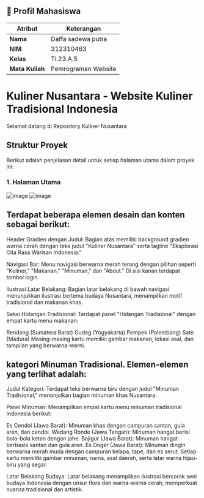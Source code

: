 ## 👤 Profil Mahasiswa

| Atribut         | Keterangan          |
| --------------- | ------------------- |
| **Nama**        | Daffa sadewa putra       |
| **NIM**         | 312310463           |
| **Kelas**       | TI.23.A.5           |
| **Mata Kuliah** | Pemrograman Website |

# Kuliner Nusantara - Website Kuliner Tradisional Indonesia

Selamat datang di Repository Kuliner Nusantara

## Struktur Proyek

Berikut adalah penjelasan detail untuk setiap halaman utama dalam proyek ini:

### 1. Halaman Utama
![image](https://github.com/user-attachments/assets/8d8ddf8f-3213-4d48-b1a7-a01114c74571)
![image](https://github.com/user-attachments/assets/ce27b2dc-363b-438c-abc8-6e2d1a3035eb)
## Terdapat beberapa elemen desain dan konten sebagai berikut:

 Header Gradien dengan Judul: 
Bagian atas memiliki background gradien warna cerah dengan teks judul "Kuliner Nusantara" serta tagline "Eksplorasi Cita Rasa Warisan Indonesia."

Navigasi Bar:
Menu navigasi berwarna merah terang dengan pilihan seperti "Kuliner," "Makanan," "Minuman," dan "About." Di sisi kanan terdapat tombol login.

Ilustrasi Latar Belakang:
Bagian latar belakang di bawah navigasi menunjukkan ilustrasi bertema budaya Nusantara, menampilkan motif tradisional dan makanan khas.

Seksi Hidangan Tradisional:
Terdapat panel "Hidangan Tradisional" dengan empat kartu menu makanan:

Rendang (Sumatera Barat)
Gudeg (Yogyakarta)
Pempek (Palembang)
Sate (Madura)
Masing-masing kartu memiliki gambar makanan, lokasi asal, dan tampilan yang berwarna-warni.

## kategori Minuman Tradisional. Elemen-elemen yang terlihat adalah:

Judul Kategori:
Terdapat teks berwarna biru dengan judul "Minuman Tradisional," menonjolkan bagian minuman khas Nusantara.

Panel Minuman:
Menampilkan empat kartu menu minuman tradisional Indonesia berikut:

Es Cendol (Jawa Barat): Minuman khas dengan campuran santan, gula aren, dan cendol.
Wedang Ronde (Jawa Tengah): Minuman hangat berisi bola-bola ketan dengan jahe.
Bajigur (Jawa Barat): Minuman hangat berbasis santan dan gula aren.
Es Doger (Jawa Barat): Minuman dingin berwarna merah muda dengan campuran kelapa, tape, dan es serut.
Setiap kartu memiliki gambar minuman, nama, asal daerah, serta latar warna hijau-biru yang segar.

Latar Belakang Budaya:
Latar belakang menampilkan ilustrasi bercorak seni budaya Indonesia dengan unsur flora dan warna-warna cerah, memperkuat nuansa tradisional dan artistik.






